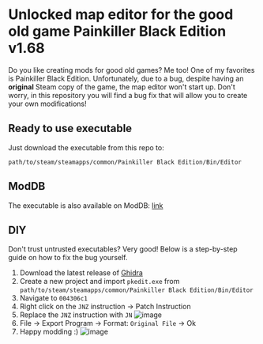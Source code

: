 # Unlocked map editor for the good old game Painkiller Black Edition v1.68
Do you like creating mods for good old games? Me too! One of my favorites is Painkiller Black Edition. Unfortunately, due to a bug, despite having an **original** Steam copy of the game, the map editor won't start up. Don't worry, in this repository you will find a bug fix that will allow you to create your own modifications!

## Ready to use executable
Just download the executable from this repo to: 

```path/to/steam/steamapps/common/Painkiller Black Edition/Bin/Editor```

## ModDB
The executable is also available on ModDB: [link](google.com)

## DIY
Don't trust untrusted executables? Very good! Below is a step-by-step guide on how to fix the bug yourself.
1. Download the latest release of [Ghidra](https://github.com/NationalSecurityAgency/ghidra/releases)
2. Create a new project and import `pkedit.exe` from `path/to/steam/steamapps/common/Painkiller Black Edition/Bin/Editor`
3. Navigate to `004306c1`
4. Right click on the `JNZ` instruction -> Patch Instruction
5. Replace the `JNZ` instruction with `JN`
![image](https://github.com/LukaszBlasiak/pkedit/assets/14994840/302d3d87-be80-44d8-aa8d-c36debf5e45b)
6. File -> Export Program -> Format: `Original File` -> Ok
7. Happy modding :)
![image](https://github.com/LukaszBlasiak/pkedit/assets/14994840/a1dcf7cc-5391-4c8e-a25b-c0cd85156f8d)

